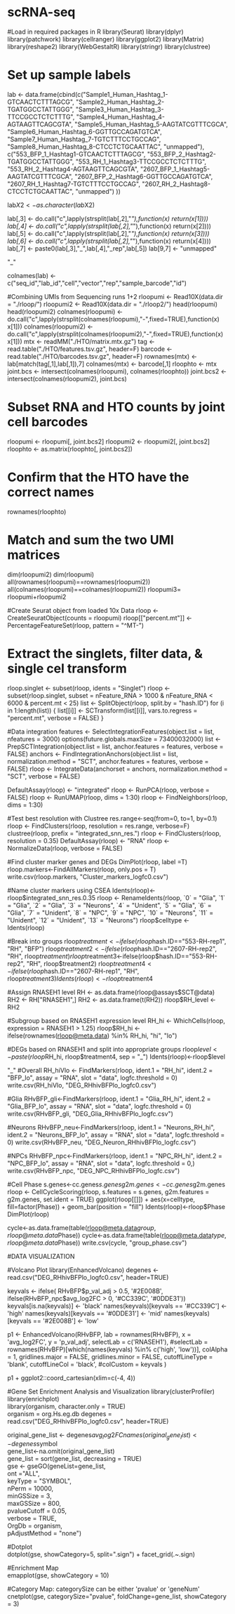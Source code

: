 # scRNA-seq

#Load in required packages in R
library(Seurat)
library(dplyr)
library(patchwork)
library(cellranger)
library(ggplot2)
library(Matrix)
library(reshape2)
library(WebGestaltR)
library(stringr)
library(clustree)

# Set up sample labels
lab <- data.frame(cbind(c("Sample1_Human_Hashtag_1-GTCAACTCTTTAGCG",
       "Sample2_Human_Hashtag_2-TGATGGCCTATTGGG",
       "Sample3_Human_Hashtag_3-TTCCGCCTCTCTTTG",
       "Sample4_Human_Hashtag_4-AGTAAGTTCAGCGTA",
       "Sample5_Human_Hashtag_5-AAGTATCGTTTCGCA",
       "Sample6_Human_Hashtag_6-GGTTGCCAGATGTCA",
       "Sample7_Human_Hashtag_7-TGTCTTTCCTGCCAG",
       "Sample8_Human_Hashtag_8-CTCCTCTGCAATTAC",
       "unmapped"),                               
	c("553_BFP_1_Hashtag1-GTCAACTCTTTAGCG",
			"553_BFP_2_Hashtag2-TGATGGCCTATTGGG",
			"553_RH_1_Hashtag3-TTCCGCCTCTCTTTG",
			"553_RH_2_Hashtag4-AGTAAGTTCAGCGTA",
			"2607_BFP_1_Hashtag5-AAGTATCGTTTCGCA",
			"2607_BFP_2_Hashtag6-GGTTGCCAGATGTCA",
			"2607_RH_1_Hashtag7-TGTCTTTCCTGCCAG",
			"2607_RH_2_Hashtag8-CTCCTCTGCAATTAC",
			"unmapped") ))

lab$X2<-as.character(lab$X2)

lab[,3] <- do.call("c",lapply(strsplit(lab[,2],"_"),function(x) return(x[1])))
lab[,4] <- do.call("c",lapply(strsplit(lab[,2],"_"),function(x) return(x[2])))
lab[,5] <- do.call("c",lapply(strsplit(lab[,2],"_"),function(x) return(x[3])))
lab[,6] <- do.call("c",lapply(strsplit(lab[,2],"_"),function(x) return(x[4])))
lab[,7] <- paste0(lab[,3],"_",lab[,4],"_rep",lab[,5])
lab[9,7] <- "unmapped"

"_"

colnames(lab) <- c("seq_id","lab_id","cell","vector","rep","sample_barcode","id")

#Combining UMIs from Sequencing runs 1+2
rloopumi <- Read10X(data.dir = "./rloop/")
rloopumi2 <- Read10X(data.dir = "./rloop2/")
head(rloopumi)
head(rloopumi2)
colnames(rloopumi) <- do.call("c",lapply(strsplit(colnames(rloopumi),"-",fixed=TRUE),function(x) x[1]))
colnames(rloopumi2) <- do.call("c",lapply(strsplit(colnames(rloopumi2),"-",fixed=TRUE),function(x) x[1]))
mtx <- readMM("./HTO/matrix.mtx.gz")
tag <- read.table("./HTO/features.tsv.gz", header=F)
barcode <- read.table("./HTO/barcodes.tsv.gz", header=F)
rownames(mtx) <- lab[match(tag[,1],lab[,1]),7]
colnames(mtx) <- barcode[,1]
rloophto <- mtx
joint.bcs <- intersect(colnames(rloopumi), colnames(rloophto))
joint.bcs2 <- intersect(colnames(rloopumi2), joint.bcs)

# Subset RNA and HTO counts by joint cell barcodes
rloopumi <- rloopumi[, joint.bcs2]
rloopumi2 <- rloopumi2[, joint.bcs2]
rloophto <- as.matrix(rloophto[, joint.bcs2])

# Confirm that the HTO have the correct names
rownames(rloophto)

# Match and sum the two UMI matrices
dim(rloopumi2)
dim(rloopumi)
all(rownames(rloopumi)==rownames(rloopumi2))
all(colnames(rloopumi)==colnames(rloopumi2))
rloopumi3= rloopumi+rloopumi2
















#Create Seurat object from loaded 10x Data
rloop <- CreateSeuratObject(counts = rloopumi)
rloop[["percent.mt"]] <- PercentageFeatureSet(rloop, pattern = "^MT-")

# Extract the singlets, filter data, & single cel transform
rloop.singlet <- subset(rloop, idents = "Singlet")
rloop <- subset(rloop.singlet, subset = nFeature_RNA > 1000 & nFeature_RNA < 6000  & percent.mt < 25)
list <- SplitObject(rloop, split.by = "hash.ID")
for (i in 1:length(list)) {
  list[[i]] <- SCTransform(list[[i]], vars.to.regress = "percent.mt", verbose = FALSE)
}

#Data integration
features <- SelectIntegrationFeatures(object.list = list, nfeatures = 3000)
options(future.globals.maxSize = 73400032000)
list <- PrepSCTIntegration(object.list = list, anchor.features = features,
                                    verbose = FALSE)
anchors <- FindIntegrationAnchors(object.list = list, normalization.method = "SCT",
                                           anchor.features = features, verbose = FALSE)
rloop <- IntegrateData(anchorset = anchors, normalization.method = "SCT",
                                     verbose = FALSE)

DefaultAssay(rloop) <- "integrated"
rloop <- RunPCA(rloop, verbose = FALSE)
rloop <- RunUMAP(rloop, dims = 1:30)
rloop <- FindNeighbors(rloop, dims = 1:30)

#Test best resolution with Clustree
res.range<-seq(from=0, to=1, by=0.1)
rloop <- FindClusters(rloop, resolution = res.range, verbose=F)
clustree(rloop, prefix = "integrated_snn_res.")
rloop <- FindClusters(rloop, resolution = 0.35)
DefaultAssay(rloop) <- "RNA"
rloop <- NormalizeData(rloop, verbose = FALSE)

#Find cluster marker genes and DEGs
DimPlot(rloop, label =T)
rloop.markers<-FindAllMarkers(rloop, only.pos = T)
write.csv(rloop.markers, "Cluster_markers_logfc0.csv")

#Name cluster markers using CSEA
Idents(rloop)<-rloop$integrated_snn_res.0.35
rloop <- RenameIdents(rloop, `0` = "Glia", `1` = "Glia",
                      `2` = "Glia", `3` = "Neurons", `4` = "Unident",
                      `5` = "Glia", `6` = "Glia",
                      `7` = "Unident", `8` = "NPC",
                      `9` = "NPC", `10` = "Neurons",
                      `11` = "Unident", `12` = "Unident",
                      `13` = "Neurons")
rloop$celltype <- Idents(rloop)

#Break into groups
rloop$treatment<-ifelse(rloop$hash.ID=="553-RH-rep1", "RH", "BFP")
rloop$treatment2<-ifelse(rloop$hash.ID=="2607-RH-rep2", "RH", rloop$treatment)
rloop$treatment3<-ifelse(rloop$hash.ID=="553-RH-rep2", "RH", rloop$treatment2)
rloop$treatment4<-ifelse(rloop$hash.ID=="2607-RH-rep1", "RH", rloop$treatment3)
Idents(rloop)<-rloop$treatment4

#Assign RNASEH1 level
RH <- as.data.frame(rloop@assays$SCT@data)
RH2 <- RH["RNASEH1",]
RH2 <- as.data.frame(t(RH2))
rloop$RH_level <- RH2

#Subgroup based on RNASEH1 expression level
RH_hi <- WhichCells(rloop, expression = RNASEH1 > 1.25)
rloop$RH_hi <- ifelse(rownames(rloop@meta.data) %in% RH_hi, "hi", "lo")

#DEGs based on RNASEH1 and split into appropriate groups
rloop$level <- paste(rloop$RH_hi, rloop$treatment4, sep = "_")
Idents(rloop)<-rloop$level

"_"
#Overall
RH_hiVlo <- FindMarkers(rloop, ident.1 = "RH_hi", ident.2 = "BFP_lo", assay = "RNA", slot = "data", logfc.threshold = 0)
write.csv(RH_hiVlo, "DEG_RHhivBFPlo_logfc0.csv")

#Glia
RHvBFP_gli<-FindMarkers(rloop, ident.1 = "Glia_RH_hi", ident.2 = "Glia_BFP_lo", assay = "RNA", slot = "data", logfc.threshold = 0)
write.csv(RHvBFP_gli, "DEG_Glia_RHhivBFPlo_logfc.csv")

#Neurons
RHvBFP_neu<-FindMarkers(rloop, ident.1 = "Neurons_RH_hi", ident.2 = "Neurons_BFP_lo", assay = "RNA", slot = "data", logfc.threshold = 0)
write.csv(RHvBFP_neu, "DEG_Neuron_RHhivBFPlo_logfc.csv")

#NPCs
RHvBFP_npc<-FindMarkers(rloop, ident.1 = "NPC_RH_hi", ident.2 = "NPC_BFP_lo", assay = "RNA", slot = "data", logfc.threshold = 0,)
write.csv(RHvBFP_npc, "DEG_NPC_RHhivBFPlo_logfc.csv")

#Cell Phase
s.genes<-cc.genes$s.genes
g2m.genes<-cc.genes$g2m.genes
rloop <- CellCycleScoring(rloop, s.features = s.genes, g2m.features = g2m.genes, set.ident = TRUE)
ggplot(rloop[[]]) +
  aes(x=celltype, fill=factor(Phase)) +
  geom_bar(position = "fill")
Idents(rloop)<-rloop$Phase
DimPlot(rloop)

cycle<-as.data.frame(table(rloop@meta.data$group, rloop@meta.data$Phase))
cycle<-as.data.frame(table(rloop@meta.data$type, rloop@meta.data$Phase))
write.csv(cycle, "group_phase.csv")


#DATA VISUALIZATION

#Volcano Plot
library(EnhancedVolcano)
degenes <- read.csv("DEG_RHhivBFPlo_logfc0.csv", header=TRUE)  

keyvals <- ifelse(
  RHvBFP$p_val_adj > 0.5, '#2E008B',
  ifelse(RHvBFP_npc$avg_log2FC > 0, '#CC339C',
         '#0DDE31'))
keyvals[is.na(keyvals)] <- 'black'
names(keyvals)[keyvals == '#CC339C'] <- 'high'
names(keyvals)[keyvals == '#0DDE31'] <- 'mid'
names(keyvals)[keyvals == '#2E008B'] <- 'low'

p1 <- EnhancedVolcano(RHvBFP,
                      lab = rownames(RHvBFP),
                      x = 'avg_log2FC',
                      y = 'p_val_adj',
                      selectLab = c('RNASEH1'),
                      #selectLab = rownames(RHvBFP)[which(names(keyvals) %in% c('high', 'low'))],
                      colAlpha = 1,
                      gridlines.major = FALSE,
                      gridlines.minor = FALSE,
                      cutoffLineType = 'blank',
                      cutoffLineCol = 'black',
                      #colCustom = keyvals
                      )

p1 +
  ggplot2::coord_cartesian(xlim=c(-4, 4))

#Gene Set Enrichment Analysis and Visualization
library(clusterProfiler)  
library(enrichplot)  
library(organism, character.only = TRUE)  
organism = org.Hs.eg.db
degenes = read.csv("DEG_RHhivBFPlo_logfc0.csv", header=TRUE)  

original_gene_list <- degenes$avg_log2FC  
names(original_gene_list) <- degenes$symbol  
gene_list<-na.omit(original_gene_list)  
gene_list = sort(gene_list, decreasing = TRUE)  
gse <- gseGO(geneList=gene_list,  
               ont ="ALL",  
               keyType = "SYMBOL",  
               nPerm = 10000,  
               minGSSize = 3,  
               maxGSSize = 800,  
               pvalueCutoff = 0.05,   
               verbose = TRUE,   
               OrgDb = organism,   
               pAdjustMethod = "none")  

#Dotplot  
dotplot(gse, showCategory=5, split=".sign") + facet_grid(.~.sign)  

#Enrichment Map   
emapplot(gse, showCategory = 10)   

#Category Map: categorySize can be either 'pvalue' or 'geneNum'  
cnetplot(gse, categorySize="pvalue", foldChange=gene_list, showCategory = 3)  
